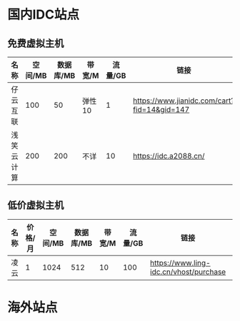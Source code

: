# 国内IDC站点

## 免费虚拟主机

| 名称 | 空间/MB |数据库/MB|带宽/M|流量/GB|链接|备注
|---|---|---|---|---|---|---|
| 仔云互联 | 100 | 50 | 弹性10 | 1 |https://www.jianidc.com/cart?fid=14&gid=147|不备案
| 浅笑云计算 | 200 | 200 | 不详 | 10 |https://idc.a2088.cn/|

## 低价虚拟主机

| 名称 | 价格/月 | 空间/MB |数据库/MB|带宽/M|流量/GB|链接|备注
|---|---|---|---|---|---|---|---|
| 凌云 | 1 | 1024 | 512 | 10 | 100 |https://www.ling-idc.cn/vhost/purchase|N/A



# 海外站点